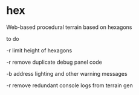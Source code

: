 # hex
Web-based procedural terrain based on hexagons

to do

-r limit height of hexagons

-r remove duplicate debug panel code

-b address lighting and other warning messages

-r remove redundant console logs from terrain gen
